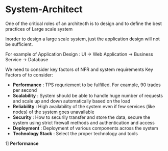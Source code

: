 # System-Architect
One of the critical roles of an architecth is to design and to define the best practices of Large scale system

Inorder to design a large scale system, just the application design will not be sufficient.

For example of Application Design :
          UI -> Web Application -> Business Service -> Database
          
We need to consider key factors of NFR and system requirements
Key Factors of to consider:

- **Performance** : TPS requriement to be fulfilled. For example, 90 trades per second
- **Scalability** : System should be able to handle huge number of requests and scale up and down automatically based on the load
- **Reliability** : High availability of the system even if few services (like nodes) of the system goes unavailable
- **Security**    : How to securily transfer and store the data, secure the system using strict firewall methods and authentication and access
- **Deployment**  : Deployment of various components across the system
- **Technology Stack** : Select the proper technology and tools

1] **Performance**
   

